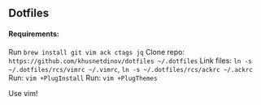 ## Dotfiles

#### Requirements:

Run `brew install git vim ack ctags jq`
Clone repo: `https://github.com/khusnetdinov/dotfiles ~/.dotfiles`
Link files: `ln -s ~/.dotfiles/rcs/vimrc ~/.vimrc`, `ln -s ~/.dotfiles/rcs/ackrc ~/.ackrc`
Run: `vim +PlugInstall`
Run: `vim +PlugThemes`

Use vim!
